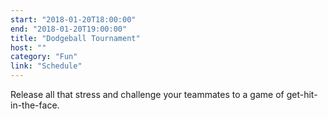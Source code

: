 ```yaml
---
start: "2018-01-20T18:00:00"
end: "2018-01-20T19:00:00"
title: "Dodgeball Tournament"
host: ""
category: "Fun"
link: "Schedule"
---
```

Release all that stress and challenge your teammates to a game of get-hit-in-the-face.